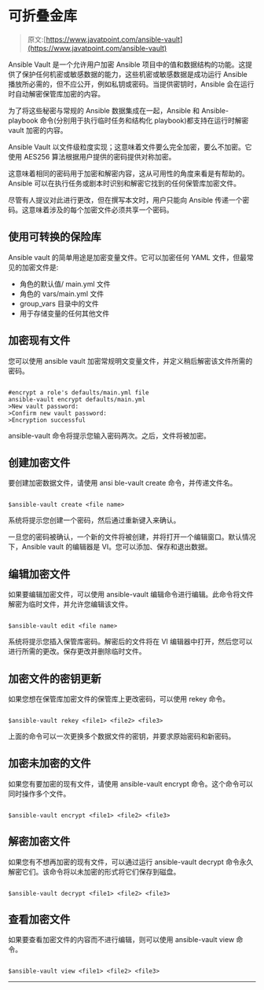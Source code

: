 # 可折叠金库

> 原文:[https://www.javatpoint.com/ansible-vault](https://www.javatpoint.com/ansible-vault)

Ansible Vault 是一个允许用户加密 Ansible 项目中的值和数据结构的功能。这提供了保护任何机密或敏感数据的能力，这些机密或敏感数据是成功运行 Ansible 播放所必需的，但不应公开，例如私钥或密码。当提供密钥时，Ansible 会在运行时自动解密保管库加密的内容。

为了将这些秘密与常规的 Ansible 数据集成在一起，Ansible 和 Ansible-playbook 命令(分别用于执行临时任务和结构化 playbook)都支持在运行时解密 vault 加密的内容。

Ansible Vault 以文件级粒度实现；这意味着文件要么完全加密，要么不加密。它使用 AES256 算法根据用户提供的密码提供对称加密。

这意味着相同的密码用于加密和解密内容，这从可用性的角度来看是有帮助的。Ansible 可以在执行任务或剧本时识别和解密它找到的任何保管库加密文件。

尽管有人提议对此进行更改，但在撰写本文时，用户只能向 Ansible 传递一个密码。这意味着涉及的每个加密文件必须共享一个密码。

## 使用可转换的保险库

Ansible vault 的简单用途是加密变量文件。它可以加密任何 YAML 文件，但最常见的加密文件是:

*   角色的默认值/ main.yml 文件
*   角色的 vars/main.yml 文件
*   group_vars 目录中的文件
*   用于存储变量的任何其他文件

## 加密现有文件

您可以使用 ansible vault 加密常规明文变量文件，并定义稍后解密该文件所需的密码。

```

#encrypt a role's defaults/main.yml file
ansible-vault encrypt defaults/main.yml
>New vault password: 
>Confirm new vault password:
>Encryption successful 

```

ansible-vault 命令将提示您输入密码两次。之后，文件将被加密。

## 创建加密文件

要创建加密数据文件，请使用 ansi ble-vault create 命令，并传递文件名。

```

$ansible-vault create <file name>

```

系统将提示您创建一个密码，然后通过重新键入来确认。

一旦您的密码被确认，一个新的文件将被创建，并将打开一个编辑窗口。默认情况下，Ansible vault 的编辑器是 VI。您可以添加、保存和退出数据。

## 编辑加密文件

如果要编辑加密文件，可以使用 ansible-vault 编辑命令进行编辑。此命令将文件解密为临时文件，并允许您编辑该文件。

```

$ansible-vault edit <file name>

```

系统将提示您插入保管库密码。解密后的文件将在 VI 编辑器中打开，然后您可以进行所需的更改。保存更改并删除临时文件。

## 加密文件的密钥更新

如果您想在保管库加密文件的保管库上更改密码，可以使用 rekey 命令。

```

$ansible-vault rekey <file1> <file2> <file3>

```

上面的命令可以一次更换多个数据文件的密钥，并要求原始密码和新密码。

## 加密未加密的文件

如果您有要加密的现有文件，请使用 ansible-vault encrypt 命令。这个命令可以同时操作多个文件。

```

$ansible-vault encrypt <file1> <file2> <file3>

```

## 解密加密文件

如果您有不想再加密的现有文件，可以通过运行 ansible-vault decrypt 命令永久解密它们。该命令将以未加密的形式将它们保存到磁盘。

```

$ansible-vault decrypt <file1> <file2> <file3>

```

## 查看加密文件

如果要查看加密文件的内容而不进行编辑，则可以使用 ansible-vault view 命令。

```

$ansible-vault view <file1> <file2> <file3>

```

* * *